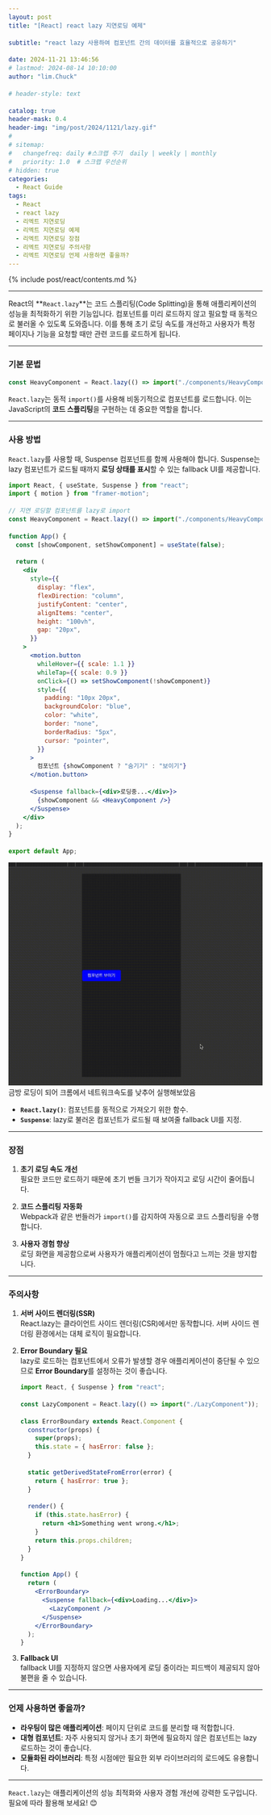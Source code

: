 ```yaml
---
layout: post
title: "[React] react lazy 지연로딩 예제"

subtitle: "react lazy 사용하여 컴포넌트 간의 데이터를 효율적으로 공유하기"

date: 2024-11-21 13:46:56
# lastmod: 2024-08-14 10:10:00
author: "lim.Chuck"

# header-style: text

catalog: true
header-mask: 0.4
header-img: "img/post/2024/1121/lazy.gif"
#
# sitemap:
#   changefreq: daily #스크랩 주기  daily | weekly | monthly
#   priority: 1.0  # 스크랩 우선순위
# hidden: true
categories:
  - React Guide
tags:
  - React
  - react lazy
  - 리엑트 지연로딩
  - 리엑트 지연로딩 예제
  - 리엑트 지연로딩 장점
  - 리엑트 지연로딩 주의사항
  - 리엑트 지연로딩 언제 사용하면 좋을까?
---
```


{% include post/react/contents.md %}

---

React의 **`React.lazy`**는 코드 스플리팅(Code Splitting)을 통해 애플리케이션의 성능을 최적화하기 위한 기능입니다. 컴포넌트를 미리 로드하지 않고 필요할 때 동적으로 불러올 수 있도록 도와줍니다. 이를 통해 초기 로딩 속도를 개선하고 사용자가 특정 페이지나 기능을 요청할 때만 관련 코드를 로드하게 됩니다.

---

### **기본 문법**

```jsx
const HeavyComponent = React.lazy(() => import("./components/HeavyComponent"));
```

`React.lazy`는 동적 `import()`를 사용해 비동기적으로 컴포넌트를 로드합니다. 이는 JavaScript의 **코드 스플리팅**을 구현하는 데 중요한 역할을 합니다.

---

### **사용 방법**

`React.lazy`를 사용할 때, Suspense 컴포넌트를 함께 사용해야 합니다. Suspense는 lazy 컴포넌트가 로드될 때까지 **로딩 상태를 표시**할 수 있는 fallback UI를 제공합니다.

```jsx
import React, { useState, Suspense } from "react";
import { motion } from "framer-motion";

// 지연 로딩할 컴포넌트를 lazy로 import
const HeavyComponent = React.lazy(() => import("./components/HeavyComponent"));

function App() {
  const [showComponent, setShowComponent] = useState(false);

  return (
    <div
      style={{
        display: "flex",
        flexDirection: "column",
        justifyContent: "center",
        alignItems: "center",
        height: "100vh",
        gap: "20px",
      }}
    >
      <motion.button
        whileHover={{ scale: 1.1 }}
        whileTap={{ scale: 0.9 }}
        onClick={() => setShowComponent(!showComponent)}
        style={{
          padding: "10px 20px",
          backgroundColor: "blue",
          color: "white",
          border: "none",
          borderRadius: "5px",
          cursor: "pointer",
        }}
      >
        컴포넌트 {showComponent ? "숨기기" : "보이기"}
      </motion.button>

      <Suspense fallback={<div>로딩중...</div>}>
        {showComponent && <HeavyComponent />}
      </Suspense>
    </div>
  );
}

export default App;
```

![react lazy](/img/post/2024/1121/lazy.gif)
금방 로딩이 되어 크롬에서 네트워크속도를 낮추어 실행해보았음

- **`React.lazy()`**: 컴포넌트를 동적으로 가져오기 위한 함수.
- **`Suspense`**: lazy로 불러온 컴포넌트가 로드될 때 보여줄 fallback UI를 지정.

---

### **장점**

1. **초기 로딩 속도 개선**  
   필요한 코드만 로드하기 때문에 초기 번들 크기가 작아지고 로딩 시간이 줄어듭니다.

2. **코드 스플리팅 자동화**  
   Webpack과 같은 번들러가 `import()`를 감지하여 자동으로 코드 스플리팅을 수행합니다.

3. **사용자 경험 향상**  
   로딩 화면을 제공함으로써 사용자가 애플리케이션이 멈췄다고 느끼는 것을 방지합니다.

---

### **주의사항**

1. **서버 사이드 렌더링(SSR)**  
   React.lazy는 클라이언트 사이드 렌더링(CSR)에서만 동작합니다. 서버 사이드 렌더링 환경에서는 대체 로직이 필요합니다.

2. **Error Boundary 필요**  
   lazy로 로드하는 컴포넌트에서 오류가 발생할 경우 애플리케이션이 중단될 수 있으므로 **Error Boundary**를 설정하는 것이 좋습니다.

   ```jsx
   import React, { Suspense } from "react";

   const LazyComponent = React.lazy(() => import("./LazyComponent"));

   class ErrorBoundary extends React.Component {
     constructor(props) {
       super(props);
       this.state = { hasError: false };
     }

     static getDerivedStateFromError(error) {
       return { hasError: true };
     }

     render() {
       if (this.state.hasError) {
         return <h1>Something went wrong.</h1>;
       }
       return this.props.children;
     }
   }

   function App() {
     return (
       <ErrorBoundary>
         <Suspense fallback={<div>Loading...</div>}>
           <LazyComponent />
         </Suspense>
       </ErrorBoundary>
     );
   }
   ```

3. **Fallback UI**  
   fallback UI를 지정하지 않으면 사용자에게 로딩 중이라는 피드백이 제공되지 않아 불편을 줄 수 있습니다.

---

### **언제 사용하면 좋을까?**

- **라우팅이 많은 애플리케이션**: 페이지 단위로 코드를 분리할 때 적합합니다.
- **대형 컴포넌트**: 자주 사용되지 않거나 초기 화면에 필요하지 않은 컴포넌트는 lazy 로드하는 것이 좋습니다.
- **모듈화된 라이브러리**: 특정 시점에만 필요한 외부 라이브러리의 로드에도 유용합니다.

---

`React.lazy`는 애플리케이션의 성능 최적화와 사용자 경험 개선에 강력한 도구입니다. 필요에 따라 활용해 보세요! 😊
